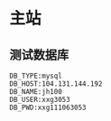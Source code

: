# 主站

## 测试数据库

	DB_TYPE:mysql
	DB_HOST:104.131.144.192
	DB_NAME:jh100
	DB_USER:xxg3053
	DB_PWD:xxg111063053